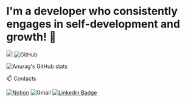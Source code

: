 # I'm a developer who consistently engages in self-development and growth! 🐣
<img src="https://img.shields.io/badge/Java-025E8C?style=flat&logo=Java&logoColor=025E8C"/> ![GitHub](https://img.shields.io/badge/github-%23121011.svg?style=flat&logo=github&logoColor=white)


![Anurag's GitHub stats](https://github-readme-stats.vercel.app/api?username=NanoKim&show_icons=true&theme=tokyonight) 



📫 Contacts

[![Notion](https://img.shields.io/badge/Notion-%23000000.svg?style=flat&logo=notion&logoColor=white)](https://www.notion.so/System-out-println-Nano-fe3040183c5a459cb14b6abff5977fd0) ![Gmail](https://img.shields.io/badge/Gmail-D14836?style=flat&logo=gmail&logoColor=white) [![Linkedin Badge](https://img.shields.io/badge/-LinkedIn-blue?style=flat-square&logo=Linkedin&logoColor=white&link=https://www.linkedin.com/in/seong-yun-byeon-8183a8113/)](https://www.linkedin.com/in/jaeyeong-kim-5987932a2/) 




<!--
**NanoKim/NanoKim** is a ✨ _special_ ✨ repository because its `README.md` (this file) appears on your GitHub profile.

Here are some ideas to get you started:

- 🔭 I’m currently working on ...
- 🌱 I’m currently learning ...
- 👯 I’m looking to collaborate on ...
- 🤔 I’m looking for help with ...
- 💬 Ask me about ...
- 📫 How to reach me: ...
- 😄 Pronouns: ...
- ⚡ Fun fact: ...

깃허브 언어통계 : ![Top Langs](https://github-readme-stats.vercel.app/api/top-langs/?username=NanoKim&layout=compact&theme=tokyonight)

-->
